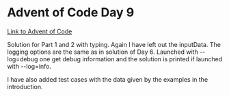 # Advent of Code Day 9
[Link to Advent of Code](https://adventofcode.com/)

Solution for Part 1 and 2 with typing.
Again I have left out the inputData.
The logging options are the same as in solution of Day 6. Launched with
--log=debug one get debug information and the solution is printed if launched
with --log=info.

I have also added test cases with the data given by the examples
in the introduction.